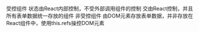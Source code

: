 受控组件 状态由React内部控制，不受外部调用组件的控制
        交由React控制，并且所有表单数据统一存放的组件
非受控组件 由DOM元素存放表单数据，并非存放在React组件中，使用this.refs操控DOM元素
